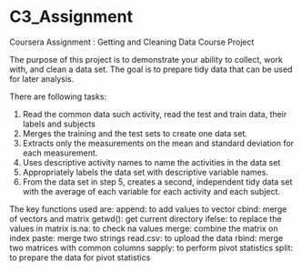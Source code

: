 # C3_Assignment
Coursera Assignment : Getting and Cleaning Data Course Project

The purpose of this project is to demonstrate your ability to collect, work with, and clean a data set. The goal is to prepare tidy data that can be used for later analysis.

There are following tasks:
1. Read the common data such activity, read the test and train data, their labels and subjects
2. Merges the training and the test sets to create one data set.
3. Extracts only the measurements on the mean and standard deviation for each measurement. 
4. Uses descriptive activity names to name the activities in the data set
5. Appropriately labels the data set with descriptive variable names. 
6. From the data set in step 5, creates a second, independent tidy data set with the average of each variable for each activity and each subject.

The key functions used are:
append: to add values to vector
cbind: merge of vectors and matrix
getwd(): get current directory
ifelse: to replace the values in matrix
is.na: to check na values
merge: combine the matrix on index
paste: merge two strings
read.csv: to upload the data
rbind: merge two matrices with common columns
sapply: to perform pivot statistics
split: to prepare the data for pivot statistics


